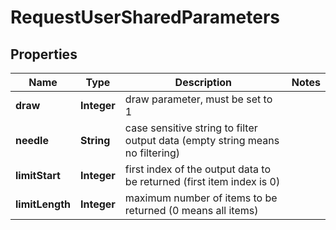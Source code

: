 

# RequestUserSharedParameters


## Properties

| Name | Type | Description | Notes |
|------------ | ------------- | ------------- | -------------|
|**draw** | **Integer** | draw parameter, must be set to 1 |  |
|**needle** | **String** | case sensitive string to filter output data (empty string means no filtering) |  |
|**limitStart** | **Integer** | first index of the output data to be returned (first item index is 0) |  |
|**limitLength** | **Integer** | maximum number of items to be returned (0 means all items) |  |



